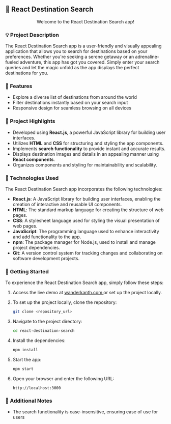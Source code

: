 ## 🌟 React Destination Search

<p align="center">Welcome to the React Destination Search app!</p>

### 💡 Project Description

The React Destination Search app is a user-friendly and visually appealing application that allows you to search for destinations based on your preferences. Whether you're seeking a serene getaway or an adrenaline-fueled adventure, this app has got you covered. Simply enter your search queries and let the magic unfold as the app displays the perfect destinations for you.

### 🚀 Features

- Explore a diverse list of destinations from around the world
- Filter destinations instantly based on your search input
- Responsive design for seamless browsing on all devices

### 🎯 Project Highlights

- Developed using **React.js**, a powerful JavaScript library for building user interfaces.
- Utilizes **HTML** and **CSS** for structuring and styling the app components.
- Implements **search functionality** to provide instant and accurate results.
- Displays destination images and details in an appealing manner using **React components**.
- Organizes components and styling for maintainability and scalability.

### 🚀 Technologies Used

The React Destination Search app incorporates the following technologies:

- **React.js**: A JavaScript library for building user interfaces, enabling the creation of interactive and reusable UI components.
- **HTML**: The standard markup language for creating the structure of web pages.
- **CSS**: A stylesheet language used for styling the visual presentation of web pages.
- **JavaScript**: The programming language used to enhance interactivity and add functionality to the app.
- **npm**: The package manager for Node.js, used to install and manage project dependencies.
- **Git**: A version control system for tracking changes and collaborating on software development projects.

### 🚀 Getting Started

To experience the React Destination Search app, simply follow these steps:

1. Access the live demo at <a href='https://umakanth30.ccbp.tech/'>wanderkanth.com </a>or set up the project locally.

2. To set up the project locally, clone the repository:

   ```bash
   git clone <repository_url>
   ```

3. Navigate to the project directory:

   ```bash
   cd react-destination-search
   ```

4. Install the dependencies:

   ```bash
   npm install
   ```

5. Start the app:

   ```bash
   npm start
   ```

6. Open your browser and enter the following URL:

   ```
   http://localhost:3000
   ```


### 📝 Additional Notes

- The search functionality is case-insensitive, ensuring ease of use for users
